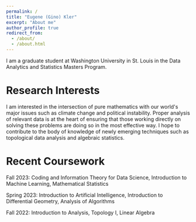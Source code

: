 ```yaml
---
permalink: /
title: "Eugene (Gino) Kler"
excerpt: "About me"
author_profile: true
redirect_from: 
  - /about/
  - /about.html
---
```


I am a graduate student at Washington University in St. Louis in the Data Analytics and Statistics Masters Program.

Research Interests
======
I am interested in the intersection of pure mathematics with our world's major issues such as climate change and political instability. Proper analysis of relevant data is at the heart of ensuring that those working directly on solving these problems are doing so in the most effective way. I hope to contribute to the body of knowledge of newly emerging techniques such as topological data analysis and algebraic statistics.

Recent Coursework
======
Fall 2023: Coding and Information Theory for Data Science, Introduction to Machine Learning, Mathematical Statistics

Spring 2023: Introduction to Artificial Intelligence, Introduction to Differential Geometry, Analysis of Algorithms 

Fall 2022: Introduction to Analysis, Topology I, Linear Algebra
